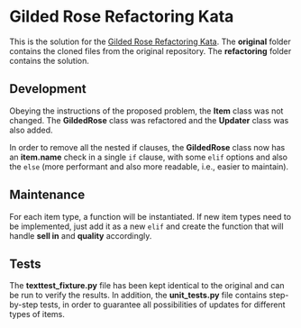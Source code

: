 # Gilded Rose Refactoring Kata

This is the solution for the [Gilded Rose Refactoring Kata](https://github.com/emilybache/GildedRose-Refactoring-Kata).
The **original** folder contains the cloned files from the original repository.
The **refactoring** folder contains the solution.


## Development
Obeying the instructions of the proposed problem, the **Item** class was not changed. The **GildedRose** class was refactored and the **Updater** class was also added.

In order to remove all the nested if clauses, the **GildedRose** class now has an **item.name** check in a single `if` clause, with some `elif` options and also the `else` (more performant and also more readable, i.e., easier to maintain).


## Maintenance
For each item type, a function will be instantiated.
If new item types need to be implemented, just add it as a new `elif` and create the function that will handle **sell in** and **quality** accordingly.


## Tests
The **texttest_fixture.py** file has been kept identical to the original and can be run to verify the results.
In addition, the **unit_tests.py** file contains step-by-step tests, in order to guarantee all possibilities of updates for different types of items.